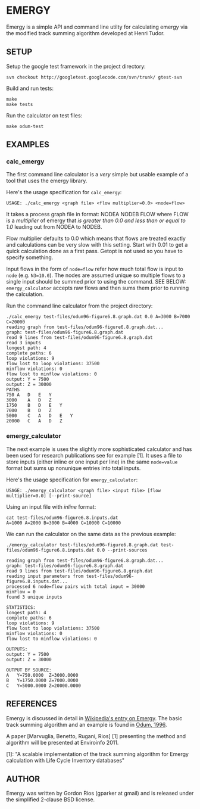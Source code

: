 # EMERGY

Emergy is a simple API and command line utilty for calculating emergy
via the modified track summing algorithm developed at Henri Tudor.

## SETUP

Setup the google test framework in the project directory:

	svn checkout http://googletest.googlecode.com/svn/trunk/ gtest-svn

Build and run tests:

	make
	make tests

Run the calculator on test files:
	
	make odum-test

## EXAMPLES

### calc_emergy

The first command line calculator is a _very_ simple but usable example of a tool that uses the emergy library.

Here's the usage specification for `calc_emergy`:

	USAGE: ./calc_emergy <graph file> <flow multiplier=0.0> <node=flow>

It takes a process graph file in format: NODEA NODEB FLOW where FLOW is a *multiplier* of emergy that _is greater than 0.0 and less than or equal to 1.0_ leading out from NODEA to NODEB.

Flow multiplier defaults to 0.0 which means that flows are treated exactly and calculations can be very slow with this setting. Start with 0.01 to get a quick calculation done as a first pass. Getopt is not used so you have to specify something.

Input flows in the form of `node=flow` refer how much total flow is input to `node` (e.g. `N3=10.0`). The nodes are assumed unique so multiple flows to a single input should be summed prior to using the command. SEE BELOW: `emergy_calculator` accepts raw flows and then sums them prior to running the calculation.

Run the command line calculator from the project directory:

```
./calc_emergy test-files/odum96-figure6.8.graph.dat 0.0 A=3000 B=7000 C=20000
reading graph from test-files/odum96-figure6.8.graph.dat...
graph: test-files/odum96-figure6.8.graph.dat
read 9 lines from test-files/odum96-figure6.8.graph.dat
read 3 inputs
longest path: 4
complete paths: 6
loop violations: 9
flow lost to loop violations: 37500
minflow violations: 0
flow lost to minflow violations: 0
output: Y = 7500
output: Z = 30000
PATHS
750	A	D	E	Y	
3000	A	D	Z	
1750	B	D	E	Y	
7000	B	D	Z	
5000	C	A	D	E	Y	
20000	C	A	D	Z	
```

### emergy_calculator

The next example is uses the slightly more sophisticated calculator and has been used for research publications see for example [1]. It uses a file to store inputs (either inline or one input per line) in the same `node=value` format but sums up nonunique entries into total inputs.

Here's the usage specification for `emergy_calculator`:

```USAGE: ./emergy_calculator <graph file> <input file> [flow multiplier=0.0] [--print-source]```

Using an input file with *inline* format:

```
cat test-files/odum96-figure6.8.inputs.dat
A=1000 A=2000 B=3000 B=4000 C=10000 C=10000
```

We can run the calculator on the same data as the previous example:

```
./emergy_calculator test-files/odum96-figure6.8.graph.dat test-files/odum96-figure6.8.inputs.dat 0.0 --print-sources

reading graph from test-files/odum96-figure6.8.graph.dat...
graph: test-files/odum96-figure6.8.graph.dat
read 9 lines from test-files/odum96-figure6.8.graph.dat
reading input parameters from test-files/odum96-figure6.8.inputs.dat...
processed 6 node=flow pairs with total input = 30000
minFlow = 0
found 3 unique inputs

STATISTICS:
longest path: 4
complete paths: 6
loop violations: 9
flow lost to loop violations: 37500
minflow violations: 0
flow lost to minflow violations: 0

OUTPUTS:
output: Y = 7500
output: Z = 30000

OUTPUT BY SOURCE:
A	Y=750.0000	Z=3000.0000
B	Y=1750.0000	Z=7000.0000
C	Y=5000.0000	Z=20000.0000
```

## REFERENCES

Emergy is discussed in detail in [Wikipedia's entry on Emergy](http://en.wikipedia.org/wiki/Emergy). The basic track summing algorithm and an example is found in [Odum, 1996](http://books.google.com/books?id=j1PHFoVb7rYC&lpg=PA99&ots=0pPQZkP2BF&dq=track%20summing%20odum%201996&pg=PA99#v=onepage&q&f=false).

A paper [Marvuglia, Benetto, Rugani, Rios] [1] presenting the method and algorithm will be presented at Enviroinfo 2011.

  [1]: "A scalable implementation of the track summing algorithm for Emergy calculation with Life Cycle Inventory databases"

## AUTHOR

Emergy was written by Gordon Rios (gparker at gmail) and is released
under the simplified 2-clause BSD license.
